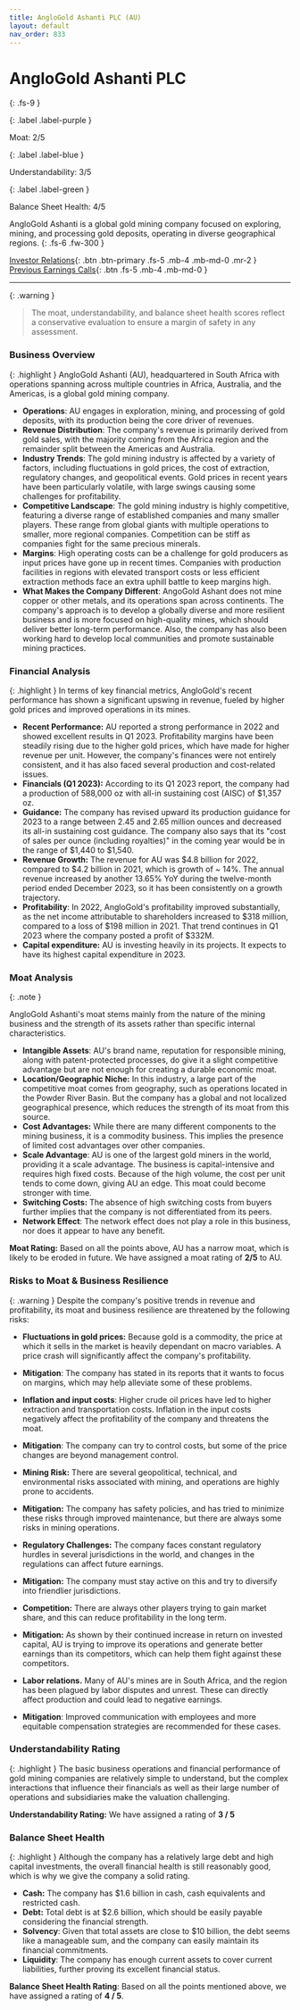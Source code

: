 ```yaml
---
title: AngloGold Ashanti PLC (AU)
layout: default
nav_order: 833
---
```


# AngloGold Ashanti PLC
{: .fs-9 }

{: .label .label-purple }

Moat: 2/5

{: .label .label-blue }

Understandability: 3/5

{: .label .label-green }

Balance Sheet Health: 4/5

AngloGold Ashanti is a global gold mining company focused on exploring, mining, and processing gold deposits, operating in diverse geographical regions.
{: .fs-6 .fw-300 }

[Investor Relations](https://www.google.com/search?q=AU+investor+relations){: .btn .btn-primary .fs-5 .mb-4 .mb-md-0 .mr-2 }
[Previous Earnings Calls](https://discountingcashflows.com/company/AU/transcripts/){: .btn .fs-5 .mb-4 .mb-md-0 }

---

{: .warning }
>The moat, understandability, and balance sheet health scores reflect a conservative evaluation to ensure a margin of safety in any assessment.



### Business Overview

{: .highlight }
AngloGold Ashanti (AU), headquartered in South Africa with operations spanning across multiple countries in Africa, Australia, and the Americas, is a global gold mining company.

*   **Operations**: AU engages in exploration, mining, and processing of gold deposits, with its production being the core driver of revenues.
*   **Revenue Distribution**: The company's revenue is primarily derived from gold sales, with the majority coming from the Africa region and the remainder split between the Americas and Australia. 
*  **Industry Trends**:  The gold mining industry is affected by a variety of factors, including fluctuations in gold prices, the cost of extraction, regulatory changes, and geopolitical events. Gold prices in recent years have been particularly volatile, with large swings causing some challenges for profitability.
*   **Competitive Landscape**: The gold mining industry is highly competitive, featuring a diverse range of established companies and many smaller players. These range from global giants with multiple operations to smaller, more regional companies. Competition can be stiff as companies fight for the same precious minerals.
*  **Margins**: High operating costs can be a challenge for gold producers as input prices have gone up in recent times. Companies with production facilities in regions with elevated transport costs or less efficient extraction methods face an extra uphill battle to keep margins high.
*  **What Makes the Company Different**: AngoGold Ashant does not mine copper or other metals, and its operations span across continents. The company's approach is to develop a globally diverse and more resilient business and is more focused on high-quality mines, which should deliver better long-term performance. Also, the company has also been working hard to develop local communities and promote sustainable mining practices.

### Financial Analysis

{: .highlight }
In terms of key financial metrics, AngloGold's recent performance has shown a significant upswing in revenue, fueled by higher gold prices and improved operations in its mines.

*   **Recent Performance:** AU reported a strong performance in 2022 and showed excellent results in Q1 2023. Profitability margins have been steadily rising due to the higher gold prices, which have made for higher revenue per unit. However, the company's finances were not entirely consistent, and it has also faced several production and cost-related issues. 
*   **Financials (Q1 2023):** According to its Q1 2023 report, the company had a production of 588,000 oz with all-in sustaining cost (AISC) of $1,357 oz.
*   **Guidance:** The company has revised upward its production guidance for 2023 to a range between 2.45 and 2.65 million ounces and decreased its all-in sustaining cost guidance. The company also says that its "cost of sales per ounce (including royalties)" in the coming year would be in the range of $1,440 to $1,540.
*   **Revenue Growth:** The revenue for AU was $4.8 billion for 2022, compared to $4.2 billion in 2021, which is growth of ~ 14%. The annual revenue increased by another 13.65% YoY during the twelve-month period ended December 2023, so it has been consistently on a growth trajectory.
*   **Profitability**: In 2022, AngloGold's profitability improved substantially, as the net income attributable to shareholders increased to $318 million, compared to a loss of $198 million in 2021. That trend continues in Q1 2023 where the company posted a profit of $332M.
*  **Capital expenditure:** AU is investing heavily in its projects. It expects to have its highest capital expenditure in 2023.

### Moat Analysis
{: .note }

AngloGold Ashanti's moat stems mainly from the nature of the mining business and the strength of its assets rather than specific internal characteristics. 

*  **Intangible Assets**: AU's brand name, reputation for responsible mining, along with patent-protected processes, do give it a slight competitive advantage but are not enough for creating a durable economic moat.
* **Location/Geographic Niche:** In this industry, a large part of the competitive moat comes from geography, such as operations located in the Powder River Basin. But the company has a global and not localized geographical presence, which reduces the strength of its moat from this source.
* **Cost Advantages:** While there are many different components to the mining business, it is a commodity business. This implies the presence of limited cost advantages over other companies.
*   **Scale Advantage**: AU is one of the largest gold miners in the world, providing it a scale advantage. The business is capital-intensive and requires high fixed costs. Because of the high volume, the cost per unit tends to come down, giving AU an edge. This moat could become stronger with time.
*   **Switching Costs:** The absence of high switching costs from buyers further implies that the company is not differentiated from its peers.
*   **Network Effect**: The network effect does not play a role in this business, nor does it appear to have any benefit.

**Moat Rating:** Based on all the points above, AU has a narrow moat, which is likely to be eroded in future. We have assigned a moat rating of **2/5** to AU.

### Risks to Moat & Business Resilience

{: .warning }
Despite the company's positive trends in revenue and profitability, its moat and business resilience are threatened by the following risks:
*   **Fluctuations in gold prices:** Because gold is a commodity, the price at which it sells in the market is heavily dependant on macro variables. A price crash will significantly affect the company's profitability.

  *   **Mitigation**: The company has stated in its reports that it wants to focus on margins, which may help alleviate some of these problems.
*   **Inflation and input costs**: Higher crude oil prices have led to higher extraction and transportation costs. Inflation in the input costs negatively affect the profitability of the company and threatens the moat.

  *   **Mitigation**: The company can try to control costs, but some of the price changes are beyond management control.
*   **Mining Risk:** There are several geopolitical, technical, and environmental risks associated with mining, and operations are highly prone to accidents.

   *   **Mitigation:** The company has safety policies, and has tried to minimize these risks through improved maintenance, but there are always some risks in mining operations.
*   **Regulatory Challenges:** The company faces constant regulatory hurdles in several jurisdictions in the world, and changes in the regulations can affect future earnings.

  * **Mitigation:** The company must stay active on this and try to diversify into friendlier jurisdictions.
*  **Competition:** There are always other players trying to gain market share, and this can reduce profitability in the long term.
  
  *   **Mitigation:** As shown by their continued increase in return on invested capital, AU is trying to improve its operations and generate better earnings than its competitors, which can help them fight against these competitors.
*   **Labor relations.** Many of AU's mines are in South Africa, and the region has been plagued by labor disputes and unrest. These can directly affect production and could lead to negative earnings.

   *   **Mitigation**: Improved communication with employees and more equitable compensation strategies are recommended for these cases.

### Understandability Rating

{: .highlight }
The basic business operations and financial performance of gold mining companies are relatively simple to understand, but the complex interactions that influence their financials as well as their large number of operations and subsidiaries make the valuation challenging.

**Understandability Rating:** We have assigned a rating of **3 / 5**

### Balance Sheet Health

{: .highlight }
Although the company has a relatively large debt and high capital investments, the overall financial health is still reasonably good, which is why we give the company a solid rating.

*   **Cash:** The company has $1.6 billion in cash, cash equivalents and restricted cash.
*   **Debt:** Total debt is at $2.6 billion, which should be easily payable considering the financial strength.
*   **Solvency**:  Given that total assets are close to $10 billion, the debt seems like a manageable sum, and the company can easily maintain its financial commitments.
*   **Liquidity**: The company has enough current assets to cover current liabilities, further proving its excellent financial status.

**Balance Sheet Health Rating**: Based on all the points mentioned above, we have assigned a rating of **4 / 5**.
